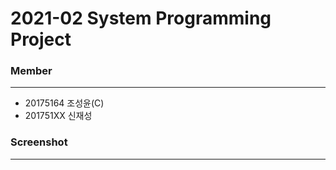 # 2021-02 System Programming Project



### Member
---
* 20175164 조성윤(C)
* 201751XX 신재성

### Screenshot
---

